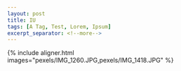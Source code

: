 ```yaml
---
layout: post
title: IU
tags: [A Tag, Test, Lorem, Ipsum]
excerpt_separator: <!--more-->
---
```


{% include aligner.html images="pexels/IMG_1260.JPG,pexels/IMG_1418.JPG" %}
